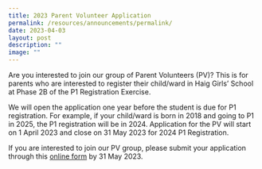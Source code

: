 ```yaml
---
title: 2023 Parent Volunteer Application
permalink: /resources/announcements/permalink/
date: 2023-04-03
layout: post
description: ""
image: ""
---
```

Are you interested to join our group of Parent Volunteers (PV)? This is for parents who are interested to register their child/ward in Haig Girls’ School at Phase 2B of the P1 Registration Exercise.

We will open the application one year before the student is due for P1 registration. For example, if your child/ward is born in 2018 and going to P1 in 2025, the P1 registration will be in 2024. Application for the PV will start on 1 April 2023 and close on 31 May 2023 for 2024 P1 Registration.

If you are interested to join our PV group, please submit your application through this [online form](https://form.gov.sg/635b4bb383d9150011f0aa57) by 31 May 2023.